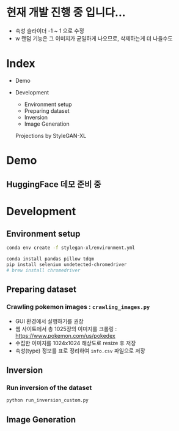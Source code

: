 # 현재 개발 진행 중 입니다...
- 속성 슬라이더 -1 ~ 1 으로 수정
- w 랜덤 기능은 그 이미지가 균일하게 나오므로, 삭제하는게 더 나을수도


# Index
- Demo
- Development
  - Environment setup
  - Preparing dataset
  - Inversion
  - Image Generation
  
  Projections by StyleGAN-XL


# Demo

## HuggingFace 데모 준비 중


# Development

## Environment setup
```sh
conda env create -f stylegan-xl/environment.yml

conda install pandas pillow tdqm
pip install selenium undetected-chromedriver
# brew install chromedriver
```

## Preparing dataset

### Crawling pokemon images : `crawling_images.py`
- GUI 환경에서 실행하기를 권장
- 웹 사이트에서 총 1025장의 이미지를 크롤링 : https://www.pokemon.com/us/pokedex
- 수집한 이미지를 1024x1024 해상도로 resize 후 저장
- 속성(type) 정보를 표로 정리하여 `info.csv` 파일으로 저장


## Inversion

### Run inversion of the dataset

```sh
python run_inversion_custom.py
```

## Image Generation
